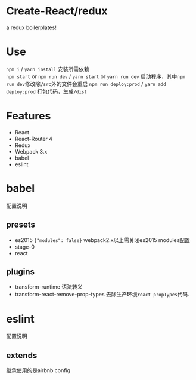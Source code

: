 # Create-React/redux
a redux boilerplates!

# Use
`npm i` / `yarn install` 安装所需依赖  
`npm start` or `npm run dev` / `yarn start` or `yarn run dev` 启动程序，其中`npm run dev`修改除`/src`外的文件会重启
`npm run deploy:prod` / `yarn add deploy:prod` 打包代码，生成`/dist`

# Features
- React
- React-Router 4
- Redux
- Webpack 3.x
- babel
- eslint

# babel
配置说明

## presets
- es2015 `{"modules": false}` webpack2.x以上需关闭es2015 modules配置
- stage-0
- react

## plugins
- transform-runtime 语法转义
- transform-react-remove-prop-types 去除生产环境`react propTypes`代码.

# eslint
配置说明

## extends
继承使用的是airbnb config

